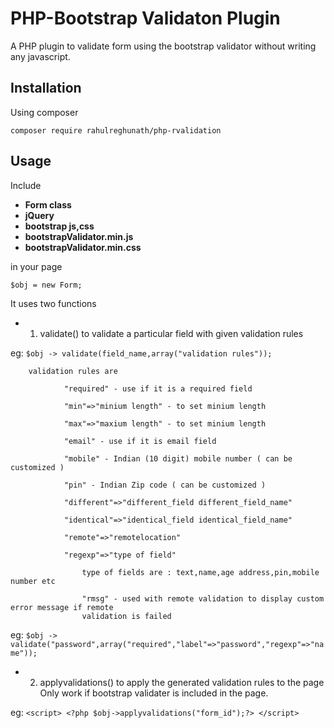 # PHP-Bootstrap Validaton Plugin 

A PHP plugin to validate form using the bootstrap validator without writing any javascript.

## Installation

Using composer 
    
    composer require rahulreghunath/php-rvalidation
    
## Usage

Include 
   * __Form class__
   * __jQuery__
   * __bootstrap js,css__
   * __bootstrapValidator.min.js__
   * __bootstrapValidator.min.css__
    
in your page
   
    $obj = new Form;


It uses two functions

* 1. validate() to validate a particular field with given validation rules

 eg:
    ```$obj -> validate(field_name,array("validation rules"));```

     
        validation rules are 
        
                "required" - use if it is a required field
                
                "min"=>"minium length" - to set minium length
                
                "max"=>"maxium length" - to set minium length
                
                "email" - use if it is email field
                
                "mobile" - Indian (10 digit) mobile number ( can be customized )
                
                "pin" - Indian Zip code ( can be customized )
                
                "different"=>"different_field different_field_name"
                
                "identical"=>"identical_field identical_field_name"
                
                "remote"=>"remotelocation"
                
                "regexp"=>"type of field"
                
                    type of fields are : text,name,age address,pin,mobile number etc
                    
                    "rmsg" - used with remote validation to display custom error message if remote 
                    validation is failed 

eg:
    ```$obj -> validate("password",array("required","label"=>"password","regexp"=>"name"));```

* 2. applyvalidations() to apply the generated validation rules to the page 
    Only work if bootstrap validater is included in the page.
    
eg:
    ```<script>
        <?php $obj->applyvalidations("form_id");?>
    </script>```

